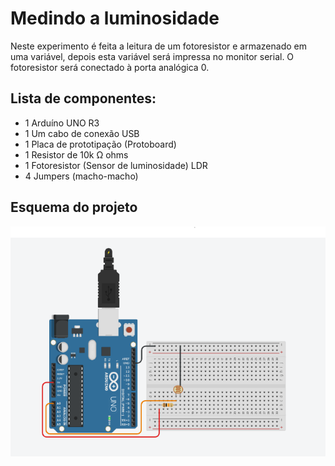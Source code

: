 # Medindo a luminosidade
Neste experimento é feita a leitura de um fotoresistor e armazenado em uma variável, depois esta variável será impressa no monitor serial. O fotoresistor será conectado à porta analógica 0.  

## Lista de componentes:

- 1  Arduíno UNO R3
- 1  Um cabo de conexão USB
- 1  Placa de prototipação (Protoboard)
- 1  Resistor de 10k Ω ohms
- 1 Fotoresistor (Sensor de luminosidade) LDR
- 4 Jumpers (macho-macho)

## Esquema do projeto

![Esquema do projeto](Medindo_a_luminosidade.png)
